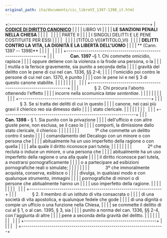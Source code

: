 ```yaml
---
original_path: ita/documents/cic_libroVI_1397-1398_it.html
---
```


+:----------------------------------------------------------------------+
| **[CODICE DI DIRITTO CANONICO](../../cic_index_it.html)**             |
|                                                                       |
| LIBRO VI                                                              |
|                                                                       |
| **LE SANZIONI PENALI NELLA CHIESA**                                   |
|                                                                       |
|                                                                       |
|                                                                       |
| PARTE II                                                              |
|                                                                       |
| I SINGOLI DELITTI E LE PENE COSTITUITE PER ESSI                       |
|                                                                       |
|                                                                       |
|                                                                       |
| [TITOLO VI]{#TITOLO_VI}                                               |
|                                                                       |
| **DELITTI CONTRO LA VITA, LA DIGNITÀ E LA LIBERTÀ DELL\'UOMO**        |
|                                                                       |
| ** (Cann. 1397 -- 1398)**                                             |
|                                                                       |
|                                                                       |
|                                                                       |
| +------------------------------------------------------------------+  |
| |             **Can. 1397 -**§ 1. Chi commette omicidio, rapisce   |  |
| | oppure detiene con la violenza o la frode una persona, o la      |  |
| | mutila o la ferisce gravemente, sia punito a seconda della       |  |
| | gravità del delitto con le pene di cui nel can. 1336, §§ 2-4;    |  |
| | l'omicidio poi contro le persone di cui nel can. 1370, è punito  |  |
| | con le pene ivi e nel § 3 di questo canone stabilite.            |  |
| |                                                                  |  |
| |                                                                  |  |
| +------------------------------------------------------------------+  |
| |             § 2. Chi procura l'aborto ottenendo l'effetto        |  |
| | incorre nella scomunica *latae sententiae*.                      |  |
| |                                                                  |  |
| |                                                                  |  |
| +------------------------------------------------------------------+  |
| |             § 3. Se si tratta dei delitti di cui in questo       |  |
| | canone, nei casi più gravi il chierico reo sia dimesso dallo     |  |
| | stato clericale.                                                 |  |
| |                                                                  |  |
| |                                                                  |  |
| +------------------------------------------------------------------+  |
| |             **Can. 1398 -** § 1. Sia punito con la privazione    |  |
| | dell'ufficio e con altre giuste pene, non esclusa, se il caso lo |  |
| | comporti, la dimissione dallo stato clericale, il chierico:      |  |
| |                                                                  |  |
| |             1º che commette un delitto contro il sesto           |  |
| | comandamento del Decalogo con un minore o con persona che        |  |
| | abitualmente ha un uso imperfetto della ragione o con quella     |  |
| | alla quale il diritto riconosce pari tutela;                     |  |
| |                                                                  |  |
| |             2º che recluta o induce un minore, o una persona che |  |
| | abitualmente ha un uso imperfetto della ragione o una alla quale |  |
| | il diritto riconosce pari tutela, a mostrarsi pornograficamente  |  |
| | o a partecipare ad esibizioni pornografiche reali o simulate;    |  |
| |                                                                  |  |
| |             3º che immoralmente acquista, conserva, esibisce o   |  |
| | divulga, in qualsiasi modo e con qualunque strumento, immagini   |  |
| | pornografiche di minori o di persone che abitualmente hanno un   |  |
| | uso imperfetto della ragione.                                    |  |
| |                                                                  |  |
| |                                                                  |  |
| +------------------------------------------------------------------+  |
| |             § 2. Il membro di un istituto di vita consacrata o   |  |
| | di una società di vita apostolica, e qualunque fedele che gode   |  |
| | di una dignità o compie un ufficio o una funzione nella Chiesa,  |  |
| | se commette il delitto di cui al § 1, o al can. 1395, § 3, sia   |  |
| | punito a norma del can. 1336, §§ 2-4, con l'aggiunta di altre    |  |
| | pene a seconda della gravità del delitto.                        |  |
| |                                                                  |  |
| |                                                                  |  |
| +------------------------------------------------------------------+  |
|                                                                       |
|                                                                       |
+-----------------------------------------------------------------------+